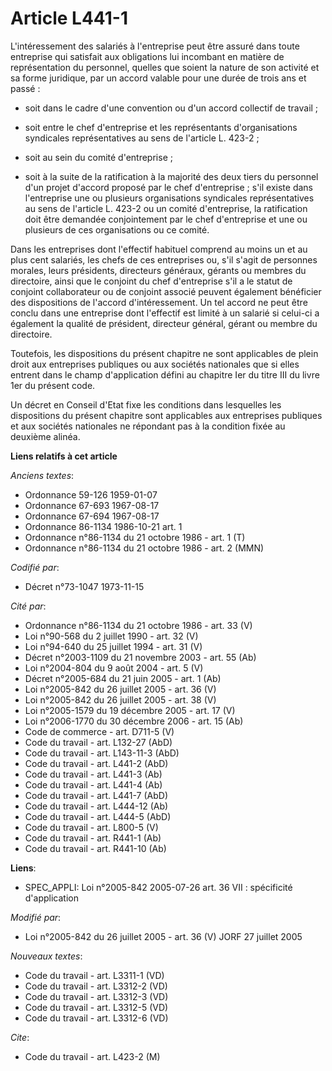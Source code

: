 # Article L441-1

L'intéressement des salariés à l'entreprise peut être assuré dans toute entreprise qui satisfait aux obligations lui
incombant en matière de représentation du personnel, quelles que soient la nature de son activité et sa forme juridique, par
un accord valable pour une durée de trois ans et passé :

- soit dans le cadre d'une convention ou d'un accord collectif de travail ;

- soit entre le chef d'entreprise et les représentants d'organisations syndicales représentatives au sens de l'article L.
423-2 ;

- soit au sein du comité d'entreprise ;

- soit à la suite de la ratification à la majorité des deux tiers du personnel d'un projet d'accord proposé par le chef
d'entreprise ; s'il existe dans l'entreprise une ou plusieurs organisations syndicales représentatives au sens de l'article
L. 423-2 ou un comité d'entreprise, la ratification doit être demandée conjointement par le chef d'entreprise et une ou
plusieurs de ces organisations ou ce comité.

Dans les entreprises dont l'effectif habituel comprend au moins un et au plus cent salariés, les chefs de ces entreprises ou,
s'il s'agit de personnes morales, leurs présidents, directeurs généraux, gérants ou membres du directoire, ainsi que le
conjoint du chef d'entreprise s'il a le statut de conjoint collaborateur ou de conjoint associé peuvent également bénéficier
des dispositions de l'accord d'intéressement. Un tel accord ne peut être conclu dans une entreprise dont l'effectif est
limité à un salarié si celui-ci a également la qualité de président, directeur général, gérant ou membre du directoire.

Toutefois, les dispositions du présent chapitre ne sont applicables de plein droit aux entreprises publiques ou aux sociétés
nationales que si elles entrent dans le champ d'application défini au chapitre Ier du titre III du livre 1er du présent code.

Un décret en Conseil d'Etat fixe les conditions dans lesquelles les dispositions du présent chapitre sont applicables aux
entreprises publiques et aux sociétés nationales ne répondant pas à la condition fixée au deuxième alinéa.

**Liens relatifs à cet article**

_Anciens textes_:

  - Ordonnance 59-126 1959-01-07
  - Ordonnance 67-693 1967-08-17
  - Ordonnance 67-694 1967-08-17
  - Ordonnance 86-1134 1986-10-21 art. 1
  - Ordonnance n°86-1134 du 21 octobre 1986 - art. 1 (T)
  - Ordonnance n°86-1134 du 21 octobre 1986 - art. 2 (MMN)

_Codifié par_:

  - Décret n°73-1047 1973-11-15

_Cité par_:

  - Ordonnance n°86-1134 du 21 octobre 1986 - art. 33 (V)
  - Loi n°90-568 du 2 juillet 1990 - art. 32 (V)
  - Loi n°94-640 du 25 juillet 1994 - art. 31 (V)
  - Décret n°2003-1109 du 21 novembre 2003 - art. 55 (Ab)
  - Loi n°2004-804 du 9 août 2004 - art. 5 (V)
  - Décret n°2005-684 du 21 juin 2005 - art. 1 (Ab)
  - Loi n°2005-842 du 26 juillet 2005 - art. 36 (V)
  - Loi n°2005-842 du 26 juillet 2005 - art. 38 (V)
  - Loi n°2005-1579 du 19 décembre 2005 - art. 17 (V)
  - Loi n°2006-1770 du 30 décembre 2006 - art. 15 (Ab)
  - Code de commerce - art. D711-5 (V)
  - Code du travail - art. L132-27 (AbD)
  - Code du travail - art. L143-11-3 (AbD)
  - Code du travail - art. L441-2 (AbD)
  - Code du travail - art. L441-3 (Ab)
  - Code du travail - art. L441-4 (Ab)
  - Code du travail - art. L441-7 (AbD)
  - Code du travail - art. L444-12 (Ab)
  - Code du travail - art. L444-5 (AbD)
  - Code du travail - art. L800-5 (V)
  - Code du travail - art. R441-1 (Ab)
  - Code du travail - art. R441-10 (Ab)

**Liens**:

  - SPEC_APPLI: Loi n°2005-842 2005-07-26 art. 36 VII : spécificité d'application

_Modifié par_:

  - Loi n°2005-842 du 26 juillet 2005 - art. 36 (V) JORF 27 juillet 2005

_Nouveaux textes_:

  - Code du travail - art. L3311-1 (VD)
  - Code du travail - art. L3312-2 (VD)
  - Code du travail - art. L3312-3 (VD)
  - Code du travail - art. L3312-5 (VD)
  - Code du travail - art. L3312-6 (VD)

_Cite_:

  - Code du travail - art. L423-2 (M)
